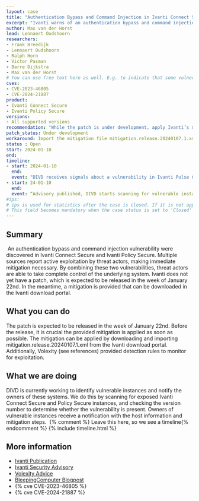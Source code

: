 ```yaml
---
layout: case  
title: "Authentication Bypass and Command Injection in Ivanti Connect Secure and Policy Secure"
excerpt: "Ivanti warns of an authentication bypass and command injection exploited by threat actors in its Connect Secure and Policy Secure products."
author: Max van der Horst
lead: Lennaert Oudshoorn
researchers:
- Frank Breedijk
- Lennaert Oudshoorn
- Ralph Horn
- Victor Pasman
- Barre Dijkstra
- Max van der Horst
# You can use free text here as well. E.g. to indicate that some vulnerabilities don't have CVEs assigned (yet).
cves:
- CVE-2023-46805
- CVE-2024-21887
product: 
- Ivanti Connect Secure
- Ivanti Policy Secure
versions: 
- All supported versions
recommendation: "While the patch is under development, apply Ivanti’s mitigation."
patch_status: Under development
workaround: Import the mitigation file mitigation.release.20240107.1.xml provided by Ivanti in the download portal.
status : Open
start: 2024-01-10
end: 
timeline:
- start: 2024-01-10
  end:
  event: "DIVD receives signals about a vulnerability in Ivanti Pulse Connect and starts fingerprinting."
- start: 24-01-10
  end:
  event: “Advisory published, DIVD starts scanning for vulnerable instances."
#ips: 
# ips is used for statistics after the case is closed. If it is not applicable, you can set IPs to n/a (e.g. stolen credentials)
# This field becomes mandatory when the case status is set to 'Closed'
---
```

## Summary
​
An authentication bypass and command injection vulnerability were discovered in Ivanti Connect Secure and Ivanti Policy Secure. Multiple sources report active exploitation by threat actors, making immediate mitigation necessary. By combining these two vulnerabilities, threat actors are able to take complete control of the underlying system. Ivanti does not yet have a patch, which is expected to be released in the week of January 22nd. In the meantime, a mitigation is provided that can be downloaded in the Ivanti download portal. 
​
## What you can do
The patch is expected to be released in the week of January 22nd. Before the release, it is crucial the provided mitigation is applied as soon as possible. The mitigation can be applied by downloading and importing mitigation.release.20240107.1.xml from the Ivanti download portal. Additionally, Volexity (see references) provided detection rules to monitor for exploitation.

## What we are doing
​DIVD is currently working to identify vulnerable instances and notify the owners of these systems. We do this by scanning for exposed Ivanti Connect Secure and Policy Secure instances, and checking the version number to determine whether the vulnerability is present. Owners of vulnerable instances receive a notification with the host information and mitigation steps.
​
{% comment %}  Leave this here, so we see a timeline{% endcomment %}
{% include timeline.html %}
​
​
## More information
* [Ivanti Publication](https://www.ivanti.com/blog/security-update-for-ivanti-connect-secure-and-ivanti-policy-secure-gateways)
* [Ivanti Security Advisory](https://forums.ivanti.com/s/article/KB-CVE-2023-46805-Authentication-Bypass-CVE-2024-21887-Command-Injection-for-Ivanti-Connect-Secure-and-Ivanti-Policy-Secure-Gateways?language=en_US)
* [Volexity Advice](https://www.volexity.com/blog/2024/01/10/active-exploitation-of-two-zero-day-vulnerabilities-in-ivanti-connect-secure-vpn/) 
* [BleepingComputer Blogpost](https://www.bleepingcomputer.com/news/security/ivanti-warns-of-connect-secure-zero-days-exploited-in-attacks/)
* {% cve CVE-2023-46805 %}
* {% cve CVE-2024-21887 %}


